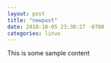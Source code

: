 ```yaml
---
layout: post
title: "newpost"
date: 2018-10-05 23:30:27 -0700
categories: linux
---
```


This is some sample content

